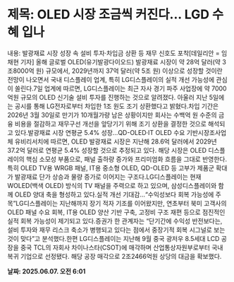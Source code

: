 # **제목: OLED 시장 조금씩 커진다... LGD 수혜 입나**

  내용: 발광재료 시장 성장 속 설비 투자·차입금 상환 등 재무 신호도 포착[데일리안 = 임채현 기자] 올해 글로벌 OLED(유기발광다이오드) 발광재료 시장이 약 28억 달러(약 3조8000억 원) 규모에서, 2029년까지 37억 달러(약 5조 원) 이상으로 성장할 것이란 전망이 나오면서 국내 디스플레이 업계, 특히 LG디스플레이의 실적 개선 가능성에 관심이 쏠린다.7일 업계에 따르면, LG디스플레이는 최근 자사 경기 파주 사업장에 약 7000억원 규모의 OLED 신기술 설비 투자를 진행하는 것으로 알려졌다. 아울러 지난 5일에는 공시를 통해 LG전자로부터 차입한 1조 원도 조기 상환했다고 밝혔다.차입 기간은 2026년 3월 30일로 만기가 10개월가량 남은 상황이지만 회사는 수백억 원 수준의 금융 비용을 절감하고 재무구선 개선을 앞당기기 위해 조기 상환을 결정한 것으로 해석되고 있다.발광재료 시장 연평균 5.4% 성장…QD-OLED·IT OLED 수요 기반시장조사업체 유비리서치에 따르면, OLED 발광재료 시장은 지난해 28.6억 달러에서 2029년 37.2억 달러로 연평균 5.4% 성장할 것으로 추정되고 있다. 해당 시장은 OLED 디스플레이의 핵심 소모성 부품으로, 패널 출하량 증가와 프리미엄화 흐름을 그대로 반영한다.특히 OLED TV용 WRGB 패널, IT용 중소형 OLED, QD-OLED 등 고부가 제품군 확대가 발광재료 단가 상승과 물량 증가로 이어지는 구조다.LG디스플레이는 현재 WOLED(백색 OLED) 방식의 TV 패널을 주력으로 하고 있으며, 삼성디스플레이와 함께 OLED 양대 축을 형성하고 있다.실적 개선 기대감…“수익성보다 회복 가능성에 주목”LG디스플레이는 지난해까지 장기 적자 기조를 이어왔지만, 연초부터 북미 고객사의 OLED 패널 수요 회복, IT용 OLED 양산 기반 구축, 고정비 구조 재편 등으로 점진적인 실적 회복 가능성이 제기되고 있다.증권가 한 관계자는 “단기간에 수익성 반전보다는, 설비 투자와 재무 리스크 축소가 병행되고 있다는 점에서 중장기적 회복 시그널로 보는 것이 맞다”고 분석했다.한편 LG디스플레이는 지난해 9월 중국 광저우 8.5세대 LCD 공장을 중국 TCL의 자회사 차이나스타(CSOT)에 매각하며 산업통상자원부로부터 국내 복귀 기업으로 선정됐다. 해당 공장 매각으로 2조2466억원 상당의 대금을 확보했다.

  **날짜: 2025.06.07. 오전 6:01**